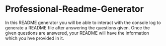 # Professional-Readme-Generator
In this README generator you will be able to interact with the console log to 
generate a README file after answering the questions given. Once the given questions
are answered, your README will have the information which you hve provided in it.
